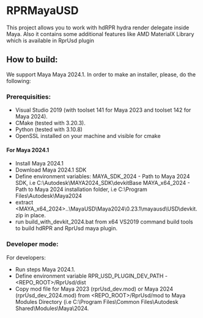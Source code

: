 # RPRMayaUSD
This project allows you to work with hdRPR hydra render delegate inside Maya. Also it contains some additional features like AMD MaterialX Library which is available in RprUsd plugin

## How to build:
We support Maya Maya 2024.1. In order to make an installer, please, do the following:
### Prerequisities:
 - Visual Studio 2019 (with toolset 141 for Maya 2023 and toolset 142 for Maya 2024).
 - CMake (tested with 3.20.3).
 - Python (tested with 3.10.8)
 - OpenSSL installed on your machine and visible for cmake

#### For Maya 2024.1
 - Install Maya 2024.1
 - Download Maya 2024.1 SDK
 - Define environment variables:
     MAYA_SDK_2024 - Path to Maya 2024 SDK, i.e C:\Autodesk\MAYA2024_SDK\devkitBase
     MAYA_x64_2024 - Path to Maya 2024 installation folder, i.e C:\Program Files\Autodesk\Maya2024
 - extract <MAYA_x64_2024>\..\MayaUSD\Maya2024\0.23.1\mayausd\USD\devkit.zip in place.
 - run build_with_devkit_2024.bat from x64 VS2019 command build tools to build hdRPR and RprUsd maya plugin.
 
 ### Developer mode:
 For developers: 
  - Run steps Maya 2024.1.
  - Define environment variable RPR_USD_PLUGIN_DEV_PATH - <REPO_ROOT>/RprUsd/dist
  - Copy mod file for Maya 2023 (rprUsd_dev.mod) or Maya 2024 (rprUsd_dev_2024.mod) from <REPO_ROOT>/RprUsd/mod to Maya Modules Directory (i.e C:\Program Files\Common Files\Autodesk Shared\Modules\Maya\2024.

